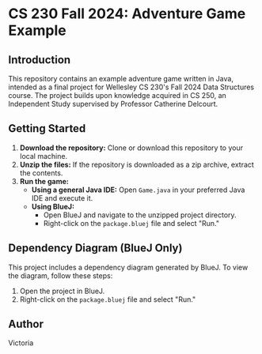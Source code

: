 # CS 230 Fall 2024: Adventure Game Example

## Introduction

This repository contains an example adventure game written in Java, intended as a final project for Wellesley CS 230's Fall 2024 Data Structures course. The project builds upon knowledge acquired in CS 250, an Independent Study supervised by Professor Catherine Delcourt.

## Getting Started

1. **Download the repository:** Clone or download this repository to your local machine.
2. **Unzip the files:** If the repository is downloaded as a zip archive, extract the contents.
3. **Run the game:**
   - **Using a general Java IDE:** Open `Game.java` in your preferred Java IDE and execute it.
   - **Using BlueJ:**
     - Open BlueJ and navigate to the unzipped project directory.
     - Right-click on the `package.bluej` file and select "Run."

## Dependency Diagram (BlueJ Only)

This project includes a dependency diagram generated by BlueJ. To view the diagram, follow these steps:

1. Open the project in BlueJ.
2. Right-click on the `package.bluej` file and select "Run."

## Author

Victoria
